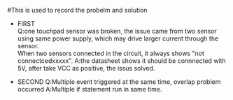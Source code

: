 #This is used to record the probelm and solution
* FIRST<br>
Q:one touchpad sensor was broken, the issue came from two sensor using same power supply, which may drive larger current through the sensor. <br>
When two sensors connected in the circuit, it always shows "not connectcedxxxxx".
A:the datasheet shows it should be connnected with 5V, after take VCC as positive, the issus solved.<br>

* SECOND
Q:Multiple event triggered at the same time, overlap problem occurred
A:Multiple if statement run in same time.
